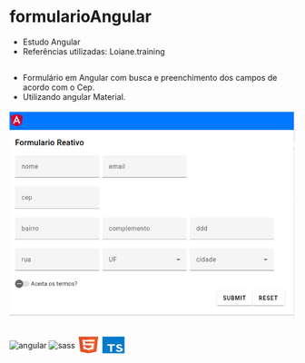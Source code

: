 # formularioAngular
- Estudo Angular
- Referências utilizadas: Loiane.training

##
- Formulário em Angular com busca e preenchimento dos campos de acordo com o Cep.
- Utilizando angular Material.


![Alt text](./src/assets/images/image.png)

##
<img align="center" alt="angular" height="30" width="40" src="https://cdn.jsdelivr.net/gh/devicons/devicon/icons/angularjs/angularjs-original.svg">
<img align="center" alt="sass" height="30" width="40" src="https://cdn.jsdelivr.net/gh/devicons/devicon/icons/sass/sass-original.svg" />
<img align="center" alt="HTML" height="30" width="40" src="https://raw.githubusercontent.com/devicons/devicon/master/icons/html5/html5-original.svg">
<img align="center" alt="typescript" height="30" width="40" src="https://raw.githubusercontent.com/devicons/devicon/master/icons/typescript/typescript-plain.svg">


